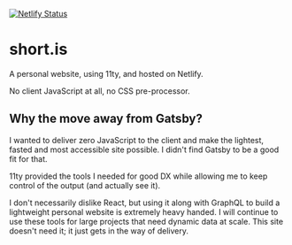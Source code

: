 [![Netlify Status](https://api.netlify.com/api/v1/badges/d5115e1b-a5eb-4a0c-93c1-3719da849490/deploy-status)](https://app.netlify.com/sites/shortis/deploys)

# short.is

A personal website, using 11ty, and hosted on Netlify.

No client JavaScript at all, no CSS pre-processor.

## Why the move away from Gatsby?

I wanted to deliver zero JavaScript to the client and make the lightest, fasted and most accessible site possible. I didn't find Gatsby to be a good fit for that.

11ty provided the tools I needed for good DX while allowing me to keep control of the output (and actually see it).

I don't necessarily dislike React, but using it along with GraphQL to build a lightweight personal website is extremely heavy handed. I will continue to use these tools for large projects that need dynamic data at scale. This site doesn't need it; it just gets in the way of delivery.
